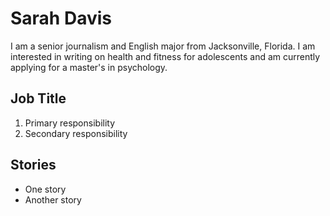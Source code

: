 # Sarah Davis

I am a senior journalism and English major from Jacksonville, Florida. I am interested in writing on health and fitness for adolescents and am currently applying for a master's in psychology.

## Job Title

1. Primary responsibility
2. Secondary responsibility

## Stories

* One story
* Another story

